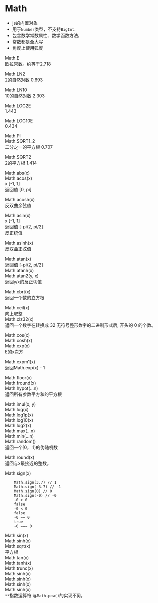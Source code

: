 # Math
- js的内置对象
- 用于`Number`类型，不支持`BigInt`.
- 包含数学常数属性、数学函数方法。
- 常数都是全大写
- 角度上使用弧度

Math.E  
欧拉常数。约等于2.718  

Math.LN2  
2的自然对数 0.693  

Math.LN10  
10的自然对数 2.303  

Math.LOG2E  
1.443  

Math.LOG10E  
0.434  

Math.PI  
Math.SQRT1_2  
二分之一的平方根 0.707  

Math.SQRT2  
2的平方根 1.414  

Math.abs(x)  
Math.acos(x)  
x [-1, 1]  
返回值 [0, pi]  

Math.acosh(x)  
反双曲余弦值  

Math.asin(x)  
x [-1, 1]  
返回值 [-pi/2, pi/2]  
反正统值  

Math.asinh(x)  
反双曲正弦值  

Math.atan(x)  
返回值 [-pi/2, pi/2]  
Math.atanh(x)  
Math.atan2(y, x)  
返回y/x的反正切值  

Math.cbrt(x)  
返回一个数的立方根  

Math.ceil(x)  
向上取整  
Math.clz32(x)  
返回一个数字在转换成 32 无符号整形数字的二进制形式后, 开头的 0   的个数。  

Math.cos(x)  
Math.cosh(x)  
Math.exp(x)  
E的x次方  

Math.expm1(x)  
返回Math.exp(x) - 1  

Math.floor(x)  
Math.fround(x)  
Math.hypot(...n)  
返回所有参数平方和的平方根  

Math.imul(x, y)  
Math.log(x)  
Math.log1p(x)  
Math.log10(x)  
Math.log2(x)  
Math.max(...n)  
Math.min(...n)  
Math.random()  
返回一个[0， 1)的伪随机数  

Math.round(x)  
返回与x最接近的整数。  

Math.sign(x)  
```
    Math.sign(3.7) // 1
    Math.sign(-3.7) // -1
    Math.sign(0) // 0
    Math.sign(-0) // -0
    -0 > 0
    false
    -0 < 0
    false
    -0 == 0
    true
    -0 === 0
```
Math.sin(x)  
Math.sinh(x)  
Math.sqrt(x)  
平方根  
Math.tan(x)  
Math.tanh(x)  
Math.trunc(x)  
Math.sinh(x)  
Math.sinh(x)  
Math.sinh(x)  
Math.sinh(x)  
`**`指数运算符 与`Math.pow()`的实现不同。  

